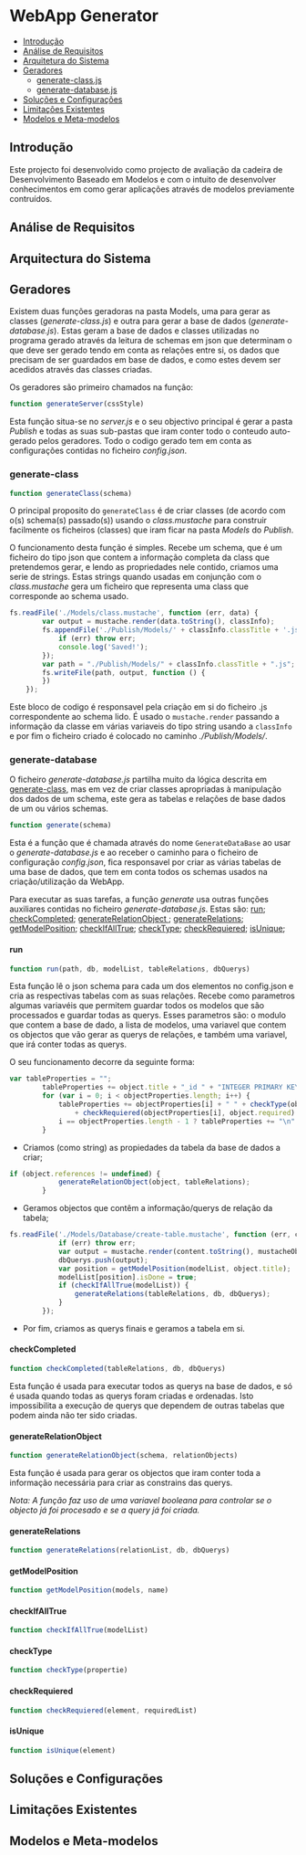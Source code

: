 # WebApp Generator

- [Introdução](#introdução)
- [Análise de Requisitos](#análise-de-requisitos)
- [Arquitetura do Sistema](#arquitectura-do-sistema)
- [Geradores](#geradores)
    * [generate-class.js](#generate-class)
    * [generate-database.js](#generate-database)
- [Soluções e Configurações](#soluções-e-configurações)
- [Limitações Existentes](#limitações-existentes)
- [Modelos e Meta-modelos](#modelos-e-meta-modelos)

## Introdução

Este projecto foi desenvolvido como projecto de avaliação da cadeira de Desenvolvimento Baseado em Modelos e com o intuito de desenvolver conhecimentos em como gerar aplicações através de modelos previamente contruídos.

## Análise de Requisitos



## Arquitectura do Sistema



## Geradores

Existem duas funções geradoras na pasta Models, uma para gerar as classes (*generate-class.js*) e outra para gerar a base de dados (*generate-database.js*). Estas geram a base de dados e classes utilizadas no programa gerado através da leitura de schemas em json que determinam o que deve ser gerado tendo em conta as relações entre si, os dados que precisam de ser guardados em base de dados, e como estes devem ser acedidos através das classes criadas.

Os geradores são primeiro chamados na função:
```javascript
function generateServer(cssStyle)
```

Esta função situa-se no *server.js* e o seu objectivo principal é gerar a pasta *Publish* e todas as suas sub-pastas que iram conter todo o conteudo auto-gerado pelos geradores.
Todo o codigo gerado tem em conta as configurações contidas no ficheiro *config.json*.

### generate-class

```javascript
function generateClass(schema)
```

O principal proposito do `generateClass` é de criar classes (de acordo com o(s) schema(s) passado(s))  usando o *class.mustache* para construir facilmente os ficheiros (classes) que iram ficar na pasta *Models* do *Publish*.

O funcionamento desta função é simples. Recebe um schema, que é um ficheiro do tipo json que contem a informação completa da class que pretendemos gerar, e lendo as propriedades nele contido, criamos uma serie de strings. Estas strings quando usadas em conjunção com o *class.mustache* gera um ficheiro que representa uma class que corresponde ao schema usado.

```javascript
fs.readFile('./Models/class.mustache', function (err, data) {
        var output = mustache.render(data.toString(), classInfo);
        fs.appendFile('./Publish/Models/' + classInfo.classTitle + '.js', '', function (err) {
            if (err) throw err;
            console.log('Saved!');
        });
        var path = "./Publish/Models/" + classInfo.classTitle + ".js";
        fs.writeFile(path, output, function () {
        })
    });
```

Este bloco de codigo é responsavel pela criação em si do ficheiro .js correspondente ao schema lido. 
É usado o `mustache.render` passando a informação da classe em várias variaveis do tipo string usando a `classInfo` e por fim o ficheiro criado é colocado no caminho *./Publish/Models/*. 

### generate-database

O ficheiro *generate-database.js* partilha muito da lógica descrita em [generate-class](#generate-class), mas em vez de criar classes apropriadas à manipulação dos dados de um schema, este gera as tabelas e relações de base dados de um ou vários schemas.

```javascript
function generate(schema)
```

Esta é a função que é chamada através do nome `GenerateDataBase` ao usar o *generate-database.js* e ao receber o caminho para o ficheiro de configuração *config.json*, fica responsavel por criar as várias tabelas de uma base de dados, que tem em conta todos os schemas usados na criação/utilização da WebApp.

Para executar as suas tarefas, a função *generate* usa outras funções auxiliares contidas no ficheiro *generate-database.js*. Estas são: [run](#run); [checkCompleted](#checkcompleted); [generateRelationObject ](#generaterelationobject ); [generateRelations](#generaterelations); [getModelPosition](#getmodelposition); [checkIfAllTrue](#checkifalltrue); [checkType](#checktype); [checkRequiered](#checkrequiered); [isUnique](#isunique);

#### run

```javascript
function run(path, db, modelList, tableRelations, dbQuerys)
```

Esta função lê o json schema para cada um dos elementos no config.json e cria as respectivas tabelas com as suas relações. Recebe como parametros algumas variavéis que permitem guardar todos os modelos que são processados e guardar todas as querys. Esses parametros são: o modulo que contem a base de dado, a lista de modelos, uma variavel que contem os objectos que vão gerar as querys de relações, e também uma variavel, que irá conter todas as querys.

O seu funcionamento decorre da seguinte forma:

```javascript
var tableProperties = "";
        tableProperties += object.title + "_id " + "INTEGER PRIMARY KEY,\n";
        for (var i = 0; i < objectProperties.length; i++) {
            tableProperties += objectProperties[i] + " " + checkType(object.properties[objectProperties[i]].type) + ""
                + checkRequiered(objectProperties[i], object.required) + "" + isUnique(object.properties[objectProperties[i]].unique);
            i == objectProperties.length - 1 ? tableProperties += "\n" : tableProperties += ",\n";
        }
```

- Criamos (como string) as propiedades da tabela da base de dados a criar;

```javascript
if (object.references != undefined) {
            generateRelationObject(object, tableRelations);
        }
```

- Geramos objectos que contêm a informação/querys de relação da tabela;

```javascript
fs.readFile('./Models/Database/create-table.mustache', function (err, content) {
            if (err) throw err;
            var output = mustache.render(content.toString(), mustacheObject);
            dbQuerys.push(output);
            var position = getModelPosition(modelList, object.title);
            modelList[position].isDone = true;
            if (checkIfAllTrue(modelList)) {
                generateRelations(tableRelations, db, dbQuerys);
            }
        });
```

- Por fim, criamos as querys finais e geramos a tabela em si.

#### checkCompleted

```javascript
function checkCompleted(tableRelations, db, dbQuerys)
```

Esta função é usada para executar todos as querys na base de dados, e só é usada quando todas as querys foram criadas e ordenadas. Isto impossibilita a execução de querys que dependem de outras tabelas que podem ainda não ter sido criadas.

#### generateRelationObject

```javascript
function generateRelationObject(schema, relationObjects)
```

Esta função é usada para gerar os objectos que iram conter toda a informação necessária para criar as constrains das querys.

*Nota: A função faz uso de uma variavel booleana para controlar se o objecto já foi procesado e se a query já foi criada.*

#### generateRelations

```javascript
function generateRelations(relationList, db, dbQuerys)
```



#### getModelPosition

```javascript
function getModelPosition(models, name)
```



#### checkIfAllTrue

```javascript
function checkIfAllTrue(modelList)
```



#### checkType

```javascript
function checkType(propertie)
```



#### checkRequiered

```javascript
function checkRequiered(element, requiredList)
```



#### isUnique

```javascript
function isUnique(element)
```



## Soluções e Configurações



## Limitações Existentes



## Modelos e Meta-modelos

